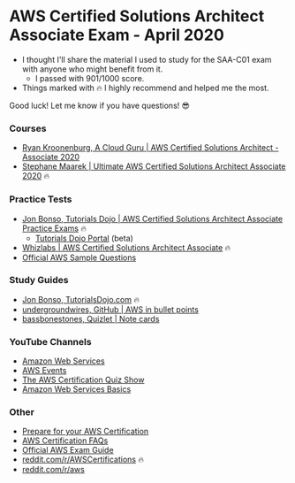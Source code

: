 # AWS Certified Solutions Architect Associate Exam - April 2020

- I thought I'll share the material I used to study for the SAA-C01 exam with anyone who might benefit from it. 
  - I passed with 901/1000 score.
- Things marked with :fire: I highly recommend and helped me the most.

Good luck! Let me know if you have questions! :sunglasses:

### Courses
- [Ryan Kroonenburg, A Cloud Guru | AWS Certified Solutions Architect - Associate 2020](https://www.udemy.com/course/aws-certified-solutions-architect-associate/)
- [Stephane Maarek | Ultimate AWS Certified Solutions Architect Associate 2020](https://www.udemy.com/course/aws-certified-solutions-architect-associate-saa-c02/) :fire:

### Practice Tests
- [Jon Bonso, Tutorials Dojo | AWS Certified Solutions Architect Associate Practice Exams](https://www.udemy.com/course/aws-certified-solutions-architect-associate-amazon-practice-exams-saa-c02/) :fire:
  - [Tutorials Dojo Portal](https://portal.tutorialsdojo.com/) (beta)
- [Whizlabs | AWS Certified Solutions Architect Associate](https://www.whizlabs.com/aws-solutions-architect-associate/practice-tests/) :fire:
- [Official AWS Sample Questions](https://d1.awsstatic.com/training-and-certification/docs-sa-assoc/AWS_Certified_Solutions_Architect_Associate_Sample_Questions.pdf)

### Study Guides
- [Jon Bonso, TutorialsDojo.com](https://tutorialsdojo.com/) :fire:
- [undergroundwires, GitHub | AWS in bullet points](https://github.com/undergroundwires/AWS-in-bullet-points)
- [bassbonestones, Quizlet | Note cards](https://quizlet.com/219208816/aws-saa-all-questions-flash-cards/)

### YouTube Channels
- [Amazon Web Services](https://www.youtube.com/user/AmazonWebServices/videos)
- [AWS Events](https://www.youtube.com/channel/UCdoadna9HFHsxXWhafhNvKw/videos)
- [The AWS Certification Quiz Show](https://www.youtube.com/playlist?list=PLBFD3bw_QT1YJe34JPM9MtR5tiVIekxBH)
- [Amazon Web Services Basics](https://www.youtube.com/playlist?list=PL55RiY5tL51pgPovJKg6HFMFqiGNSZtQ5)

### Other
- [Prepare for your AWS Certification](https://aws.amazon.com/certification/certification-prep/)
- [AWS Certification FAQs](https://aws.amazon.com/certification/faqs/)
- [Official AWS Exam Guide](https://d1.awsstatic.com/training-and-certification/docs-sa-assoc/AWS_Certified_Solutions_Architect_Associate-Exam_Guide_EN_1.8.pdf)
- [reddit.com/r/AWSCertifications](https://www.reddit.com/r/AWSCertifications/) :fire:
- [reddit.com/r/aws](https://www.reddit.com/r/aws/)
